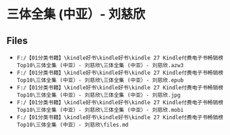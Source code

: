 # 三体全集 (中亚）- 刘慈欣

## Files

- `F:/【01分类书籍】\kindle好书\kindle好书\kindle 27 Kindle付费电子书畅销榜Top10\三体全集 (中亚）- 刘慈欣\三体全集 (中亚）- 刘慈欣.azw3`
- `F:/【01分类书籍】\kindle好书\kindle好书\kindle 27 Kindle付费电子书畅销榜Top10\三体全集 (中亚）- 刘慈欣\三体全集 (中亚）- 刘慈欣.epub`
- `F:/【01分类书籍】\kindle好书\kindle好书\kindle 27 Kindle付费电子书畅销榜Top10\三体全集 (中亚）- 刘慈欣\三体全集 (中亚）- 刘慈欣.jpg`
- `F:/【01分类书籍】\kindle好书\kindle好书\kindle 27 Kindle付费电子书畅销榜Top10\三体全集 (中亚）- 刘慈欣\三体全集 (中亚）- 刘慈欣.mobi`
- `F:/【01分类书籍】\kindle好书\kindle好书\kindle 27 Kindle付费电子书畅销榜Top10\三体全集 (中亚）- 刘慈欣\files.md`
